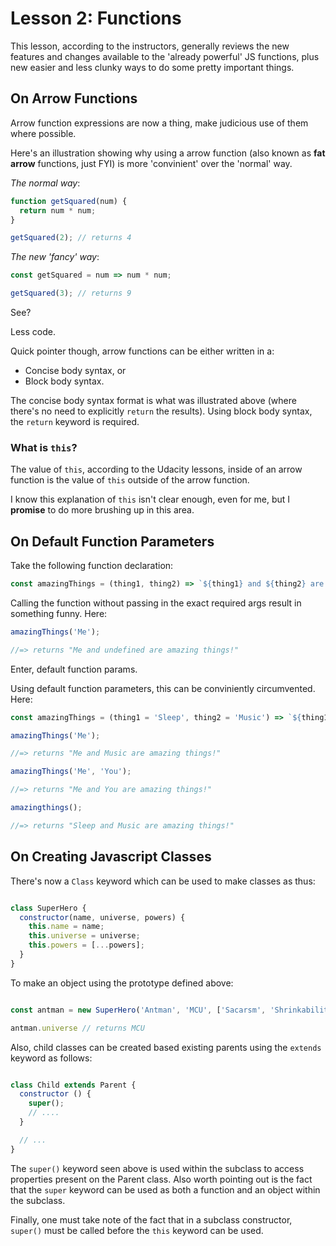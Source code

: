 # Lesson 2: Functions

This lesson, according to the instructors, generally reviews the new features and changes available to the 'already powerful' JS functions, plus new easier and less clunky ways to do some pretty important things.

## On Arrow Functions

Arrow function expressions are now a thing, make judicious use of them where possible. 

Here's an illustration showing why using a arrow function (also known as **fat arrow** functions, just FYI) is more 'convinient' over the 'normal' way.

_The normal way_: 

```javascript
function getSquared(num) {
  return num * num;
}

getSquared(2); // returns 4
```

_The new 'fancy' way_:

```javascript
const getSquared = num => num * num;

getSquared(3); // returns 9
```

See? 

Less code.

Quick pointer though, arrow functions can be either written in a: 

* Concise body syntax, or
* Block body syntax.

The concise body syntax format is what was illustrated above (where there's no need to explicitly `return` the results). Using block body syntax, the `return` keyword is required.

### What is `this`?

The value of `this`, according to the Udacity lessons, inside of an arrow function is the value of `this` outside of the arrow function.

I know this explanation of `this` isn't clear enough, even for me, but I **promise** to do more brushing up in this area.

## On Default Function Parameters

Take the following function declaration:

```javascript
const amazingThings = (thing1, thing2) => `${thing1} and ${thing2} are amazing things!`;
```

Calling the function without passing in the exact required args result in something funny. Here:

```javascript
amazingThings('Me');

//=> returns "Me and undefined are amazing things!"
```

Enter, default function params.

Using default function parameters, this can be conviniently circumvented. Here:

```javascript
const amazingThings = (thing1 = 'Sleep', thing2 = 'Music') => `${thing1} and ${thing2} are amazing things!`;

amazingThings('Me');

//=> returns "Me and Music are amazing things!"

amazingThings('Me', 'You');

//=> returns "Me and You are amazing things!"

amazingthings();

//=> returns "Sleep and Music are amazing things!"

```

## On Creating Javascript Classes

There's now a `Class` keyword which can be used to make classes as thus: 

```javascript

class SuperHero {
  constructor(name, universe, powers) {
    this.name = name;
    this.universe = universe;
    this.powers = [...powers];
  }
}

```
To make an object using the prototype defined above:

```javascript

const antman = new SuperHero('Antman', 'MCU', ['Sacarsm', 'Shrinkability', 'Ocassional Stupidness']);

antman.universe // returns MCU

```

Also, child classes can be created based existing parents using the `extends` keyword as follows: 

```javascript 

class Child extends Parent {
  constructor () {
    super();
    // ....
  }

  // ...
}

```

The `super()` keyword seen above is used within the subclass to access properties present on the Parent class. Also worth pointing out is the fact that the `super` keyword can be used as both a function and an object within the subclass.

Finally, one must take note of the fact that in a subclass constructor, `super()` must be called before the `this` keyword can be used.
